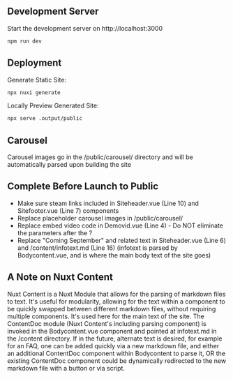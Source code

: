 ## Development Server

Start the development server on http://localhost:3000

```bash
npm run dev
```

## Deployment

Generate Static Site:

```bash
npx nuxi generate
```

Locally Preview Generated Site:

```bash
npx serve .output/public
```

## Carousel

Carousel images go in the /public/carousel/ directory and will be automatically parsed upon building the site

## Complete Before Launch to Public

- Make sure steam links included in Siteheader.vue (Line 10) and Sitefooter.vue (Line 7) components
- Replace placeholder carousel images in /public/carousel/
- Replace embed video code in Demovid.vue (Line 4) - Do NOT eliminate the parameters after the ?
- Replace "Coming September" and related text in Siteheader.vue (Line 6) and /content/infotext.md (Line 16) (infotext is parsed by Bodycontent.vue, and is where the main body text of the site goes)

## A Note on Nuxt Content

Nuxt Content is a Nuxt Module that allows for the parsing of markdown files to text. It's useful for modularity, allowing for the text within a component to be quickly swapped between different markdown files, without requiring multiple components. It's used here for the main text of the site. The ContentDoc module (Nuxt Content's including parsing component) is invoked in the Bodycontent.vue component and pointed at infotext.md in the /content directory. If in the future, alternate text is desired, for example for an FAQ, one can be added quickly via a new markdown file, and either an additional ContentDoc component within Bodycontent to parse it, OR the existing ContentDoc component could be dynamically redirected to the new markdown file with a button or via script.